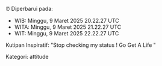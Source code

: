 ⏰ Diperbarui pada:
- WIB: Minggu, 9 Maret 2025 20.22.27 UTC
- WITA: Minggu, 9 Maret 2025 21.22.27 UTC
- WIT: Minggu, 9 Maret 2025 22.22.27 UTC

Kutipan Inspiratif:
"Stop checking my status ! Go Get A Life "


Kategori: attitude

